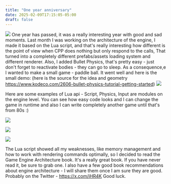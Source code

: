 ```yaml
---
title: "One year anniversary"
date: 2025-02-09T17:15:05-05:00
draft: false
---
```


![](/img/one-year.jpg)
One year has passed, it was a really interesting year with good and sad moments.
Last month I was working on the architecture of the engine, I made it based on the Lua script, and that's really interesting how different is the point of view when CPP does nothing but only respond to the calls,
That turned into a completely different prefabs/assets loading system and different renderer. Also, I added Bullet Physics, that's pretty easy - just don't forget to reactivate bodies - they can go to sleep.
As a consequence,e I wanted to make a small game - paddle ball. It went well and here is the small demo: (here is the source for the idea and geometry https://www.kodeco.com/2606-bullet-physics-tutorial-getting-started)
![](/img/demo-paddle.gif)

Here are some examples of Lua api - Script, Physics, Input are modules on the engine level. You can see how easy code looks and I can change the game in runtime and also I can write completely another game until that's from 80s :)

![](/img/lua-code-1.jpg)

![](/img/lua-code-2.jpg)

![](/img/lua-code-3.jpg)

The Lua script showed all my weaknesses, like memory management and how to work with rendering commands optimally, so I decided to read the Game Engine Architecture book. It's a really great book. If you have never read it, be sure to grab one.
I also have a few good book recommendations about engine architecture - I will share them once I am sure they are good. Probably on the Twitter - https://x.com/iHR4K
Good luck.